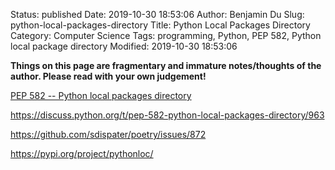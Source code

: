 Status: published
Date: 2019-10-30 18:53:06
Author: Benjamin Du
Slug: python-local-packages-directory
Title: Python Local Packages Directory
Category: Computer Science
Tags: programming, Python, PEP 582, Python local package directory
Modified: 2019-10-30 18:53:06

**Things on this page are fragmentary and immature notes/thoughts of the author. Please read with your own judgement!**

[PEP 582 -- Python local packages directory](https://www.python.org/dev/peps/pep-0582/)

https://discuss.python.org/t/pep-582-python-local-packages-directory/963

https://github.com/sdispater/poetry/issues/872

https://pypi.org/project/pythonloc/
